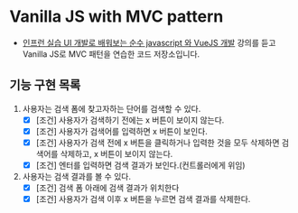 # Vanilla JS with MVC pattern
- [인프런 실습 UI 개발로 배워보는 순수 javascript 와 VueJS 개발](https://www.inflearn.com/course/%EC%88%9C%EC%88%98js-vuejs-%EA%B0%9C%EB%B0%9C-%EA%B0%95%EC%A2%8C/dashboard) 강의를 듣고  Vanilla JS로 MVC 패턴을 연습한 코드 저장소입니다.

## 기능 구현 목록
1. 사용자는 검색 폼에 찾고자하는 단어를 검색할 수 있다.
    - [x] [조건] 사용자가 검색하기 전에는 x 버튼이 보이지 않는다.
    - [x] [조건] 사용자가 검색어를 입력하면 x 버튼이 보인다.
    - [x] [조건] 사용자가 검색 전에 x 버튼을 클릭하거나 입력한 것을 모두 삭제하면 검색어를 삭제하고, x 버튼이 보이지 않는다.
    - [x] [조건] 엔터를 입력하면 검색 결과가 보인다.(컨트롤러에게 위임)

2. 사용자는 검색 결과를 볼 수 있다.
    - [x] [조건] 검색 폼 아래에 검색 결과가 위치한다
    - [x] [조건] 사용자가 검색 이후 x 버튼을 누르면 검색 결과를 삭제한다.

